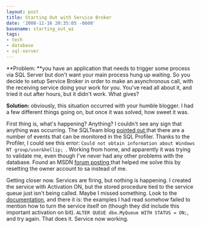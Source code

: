 ```yaml
---
layout: post
title: Starting Out with Service Broker
date: '2008-11-16 20:35:05 -0600'
basename: starting_out_wi
tags:
- tech
- database
- sql-server
---
```


**Problem: **you have an application that needs to trigger some process via SQL
Server but don't want your main process hung up waiting. So you decide to setup
Service Broker in order to make an asynchronous call, with the receiving service
doing your work for you. You've read all about it, and tried it out after hours,
but it didn't work. What gives?

<!--more-->

**Solution:** obviously, this situation occurred with your humble blogger. I had
a few different things going on, but once it was solved, how sweet it was.

First thing is, what's happening? Anything? I couldn't see any sign that
anything was occurring. The SQLTeam blog <a
href="http://www.sqlteam.com/article/how-to-troubleshoot-service-broker-problems">
pointed out </a>that there are a number of events that can be monitored in the
SQL Profiler. Thanks to the Profiler, I could see this error: `Could not obtain
information about Windows NT group/user&hellip; `. Working from home, and
apparently it was trying to validate me, even though I've never had any other
problems with the database. Found an MSDN <a
href="http://forums.microsoft.com/MSDN/ShowPost.aspx?PostID=542041&amp;SiteID=1">
forum posting </a>that helped me solve this by resetting the owner account to sa
instead of me.

Getting closer now. Services are firing, but nothing is happening. I created the
service with Activation ON, but the stored procedure tied to the service queue
just isn't being called. Maybe I missed something. Look to the <a
href="http://msdn.microsoft.com/en-us/library/ms189529.aspx">documentation</a>,
and there it is: the examples I had read somehow failed to mention how to turn
the service itself on (though they did include this important activation on
bit). `ALTER QUEUE dbo.MyQueue WITH STATUS = ON;`, and try again. That does it.
Service now working.
